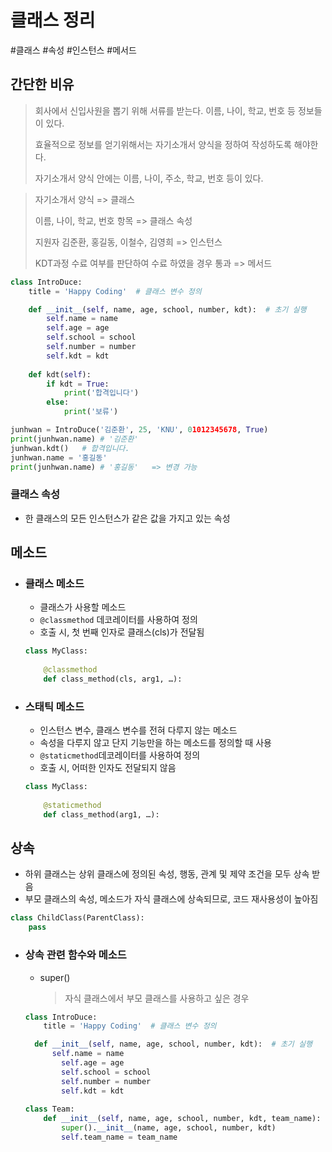# 클래스 정리

#클래스 #속성 #인스턴스 #메서드 



## 간단한 비유

> 회사에서 신입사원을 뽑기 위해 서류를 받는다. 이름, 나이, 학교, 번호 등 정보들이 있다.
>
> 효율적으로 정보를 얻기위해서는 자기소개서 양식을 정하여 작성하도록 해야한다.
>
> 자기소개서 양식 안에는 이름, 나이, 주소, 학교, 번호 등이 있다.

> 자기소개서 양식 => 클래스
>
> 이름, 나이,  학교, 번호 항목 => 클래스 속성
>
> 지원자 김준환, 홍길동, 이철수, 김영희 => 인스턴스
>
> KDT과정 수료 여부를 판단하여 수료 하였을 경우 통과 => 메서드

```python
class IntroDuce:
    title = 'Happy Coding'  # 클래스 변수 정의

	def __init__(self, name, age, school, number, kdt):  # 초기 실행
    	self.name = name
        self.age = age
        self.school = school
        self.number = number
        self.kdt = kdt
        
    def kdt(self):
        if kdt = True:
            print('합격입니다')
        else:
            print('보류')

junhwan = IntroDuce('김준환', 25, 'KNU', 01012345678, True)
print(junhwan.name) # '김준환'
junhwan.kdt()   # 합격입니다.
junhwan.name = '홍길동'
print(junhwan.name) # '홍길동'   => 변경 가능
```

### 클래스 속성

- 한 클래스의 모든 인스턴스가 같은 값을 가지고 있는 속성

## 메소드

- ### 클래스 메소드

  - 클래스가 사용할 메소드
  - `@classmethod` 데코레이터를 사용하여 정의
  - 호출 시, 첫 번째 인자로 클래스(cls)가 전달됨

  ```python
  class MyClass:
      
      @classmethod
      def class_method(cls, arg1, …):
  ```



- ### 스태틱 메소드

  - 인스턴스 변수, 클래스 변수를 전혀 다루지 않는 메소드
  - 속성을 다루지 않고 단지 기능만을 하는 메소드를 정의할 때 사용
  - `@staticmethod`데코레이터를 사용하여 정의
  - 호출 시, 어떠한 인자도 전달되지 않음

  ```python
  class MyClass:
      
      @staticmethod
      def class_method(arg1, …):
  ```

## 상속

- 하위 클래스는 상위 클래스에 정의된 속성, 행동, 관계 및 제약 조건을 모두 상속 받음
- 부모 클래스의 속성, 메소드가 자식 클래스에 상속되므로, 코드 재사용성이 높아짐

```python
class ChildClass(ParentClass):
    pass
```

- ### 상속 관련 함수와 메소드

  - super()

    > 자식 클래스에서 부모 클래스를 사용하고 싶은 경우

  ```python
  class IntroDuce:
      title = 'Happy Coding'  # 클래스 변수 정의
  
  	def __init__(self, name, age, school, number, kdt):  # 초기 실행
      	self.name = name
          self.age = age
          self.school = school
          self.number = number
          self.kdt = kdt
          
  class Team:
      def __init__(self, name, age, school, number, kdt, team_name):
          super().__init__(name, age, school, number, kdt)
          self.team_name = team_name
  ```

  

